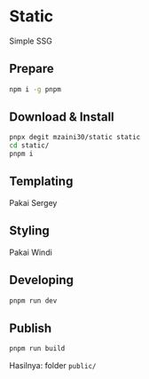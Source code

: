 # Static

Simple SSG

## Prepare

```bash
npm i -g pnpm
```

## Download & Install

```bash
pnpx degit mzaini30/static static
cd static/
pnpm i
```

## Templating

Pakai Sergey

## Styling

Pakai Windi

## Developing

```bash
pnpm run dev
```

## Publish

```bash
pnpm run build
```

Hasilnya: folder `public/`
